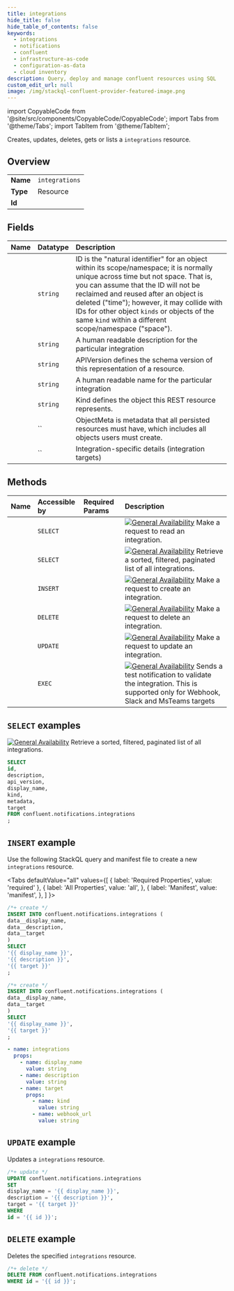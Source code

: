 ```yaml
---
title: integrations
hide_title: false
hide_table_of_contents: false
keywords:
  - integrations
  - notifications
  - confluent
  - infrastructure-as-code
  - configuration-as-data
  - cloud inventory
description: Query, deploy and manage confluent resources using SQL
custom_edit_url: null
image: /img/stackql-confluent-provider-featured-image.png
---
```


import CopyableCode from '@site/src/components/CopyableCode/CopyableCode';
import Tabs from '@theme/Tabs';
import TabItem from '@theme/TabItem';

Creates, updates, deletes, gets or lists a <code>integrations</code> resource.

## Overview
<table><tbody>
<tr><td><b>Name</b></td><td><code>integrations</code></td></tr>
<tr><td><b>Type</b></td><td>Resource</td></tr>
<tr><td><b>Id</b></td><td><CopyableCode code="confluent.notifications.integrations" /></td></tr>
</tbody></table>

## Fields
| Name | Datatype | Description |
|:-----|:---------|:------------|
| <CopyableCode code="id" /> | `string` | ID is the "natural identifier" for an object within its scope/namespace; it is normally unique across time but not space. That is, you can assume that the ID will not be reclaimed and reused after an object is deleted ("time"); however, it may collide with IDs for other object `kinds` or objects of the same `kind` within a different scope/namespace ("space"). |
| <CopyableCode code="description" /> | `string` | A human readable description for the particular integration |
| <CopyableCode code="api_version" /> | `string` | APIVersion defines the schema version of this representation of a resource. |
| <CopyableCode code="display_name" /> | `string` | A human readable name for the particular integration |
| <CopyableCode code="kind" /> | `string` | Kind defines the object this REST resource represents. |
| <CopyableCode code="metadata" /> | `` | ObjectMeta is metadata that all persisted resources must have, which includes all objects users must create. |
| <CopyableCode code="target" /> | `` | Integration-specific details (integration targets) |

## Methods
| Name | Accessible by | Required Params | Description |
|:-----|:--------------|:----------------|:------------|
| <CopyableCode code="get_notifications_v1integration" /> | `SELECT` | <CopyableCode code="id" /> | [![General Availability](https://img.shields.io/badge/Lifecycle%20Stage-General%20Availability-%2345c6e8)](#section/Versioning/API-Lifecycle-Policy) Make a request to read an integration. |
| <CopyableCode code="list_notifications_v1integrations" /> | `SELECT` | <CopyableCode code="" /> | [![General Availability](https://img.shields.io/badge/Lifecycle%20Stage-General%20Availability-%2345c6e8)](#section/Versioning/API-Lifecycle-Policy) Retrieve a sorted, filtered, paginated list of all integrations. |
| <CopyableCode code="create_notifications_v1integration" /> | `INSERT` | <CopyableCode code="" /> | [![General Availability](https://img.shields.io/badge/Lifecycle%20Stage-General%20Availability-%2345c6e8)](#section/Versioning/API-Lifecycle-Policy) Make a request to create an integration. |
| <CopyableCode code="delete_notifications_v1integration" /> | `DELETE` | <CopyableCode code="id" /> | [![General Availability](https://img.shields.io/badge/Lifecycle%20Stage-General%20Availability-%2345c6e8)](#section/Versioning/API-Lifecycle-Policy) Make a request to delete an integration. |
| <CopyableCode code="update_notifications_v1integration" /> | `UPDATE` | <CopyableCode code="id" /> | [![General Availability](https://img.shields.io/badge/Lifecycle%20Stage-General%20Availability-%2345c6e8)](#section/Versioning/API-Lifecycle-Policy) Make a request to update an integration. |
| <CopyableCode code="test_notifications_v1integration" /> | `EXEC` | <CopyableCode code="" /> | [![General Availability](https://img.shields.io/badge/Lifecycle%20Stage-General%20Availability-%2345c6e8)](#section/Versioning/API-Lifecycle-Policy) Sends a test notification to validate the integration. This is supported only for Webhook, Slack and MsTeams targets |

## `SELECT` examples

[![General Availability](https://img.shields.io/badge/Lifecycle%20Stage-General%20Availability-%2345c6e8)](#section/Versioning/API-Lifecycle-Policy) Retrieve a sorted, filtered, paginated list of all integrations.


```sql
SELECT
id,
description,
api_version,
display_name,
kind,
metadata,
target
FROM confluent.notifications.integrations
;
```
## `INSERT` example

Use the following StackQL query and manifest file to create a new <code>integrations</code> resource.

<Tabs
    defaultValue="all"
    values={[
        { label: 'Required Properties', value: 'required' },
        { label: 'All Properties', value: 'all', },
        { label: 'Manifest', value: 'manifest', },
    ]
}>
<TabItem value="all">

```sql
/*+ create */
INSERT INTO confluent.notifications.integrations (
data__display_name,
data__description,
data__target
)
SELECT 
'{{ display_name }}',
'{{ description }}',
'{{ target }}'
;
```
</TabItem>

<TabItem value="required">

```sql
/*+ create */
INSERT INTO confluent.notifications.integrations (
data__display_name,
data__target
)
SELECT 
'{{ display_name }}',
'{{ target }}'
;
```
</TabItem>

<TabItem value="manifest">

```yaml
- name: integrations
  props:
    - name: display_name
      value: string
    - name: description
      value: string
    - name: target
      props:
        - name: kind
          value: string
        - name: webhook_url
          value: string

```
</TabItem>
</Tabs>

## `UPDATE` example

Updates a <code>integrations</code> resource.

```sql
/*+ update */
UPDATE confluent.notifications.integrations
SET 
display_name = '{{ display_name }}',
description = '{{ description }}',
target = '{{ target }}'
WHERE 
id = '{{ id }}';
```

## `DELETE` example

Deletes the specified <code>integrations</code> resource.

```sql
/*+ delete */
DELETE FROM confluent.notifications.integrations
WHERE id = '{{ id }}';
```
